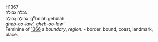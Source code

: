 <body>
  <p>H1367<br>  גּבלה    גּבוּלה  <br> גְּבוּלָה  גֶּבוּלָה  ‎  g<sup>e</sup>bûlâh  gebûlâh  <br><i>gheb-oo-law‘,</i> <i>gheb-oo-law‘ </i><br>Feminine of <a href="h1366.htm">1366</a>  a <i>boundary</i>, <i>region: - </i>border, bound, coast, landmark, place.<br></p>
 </body>